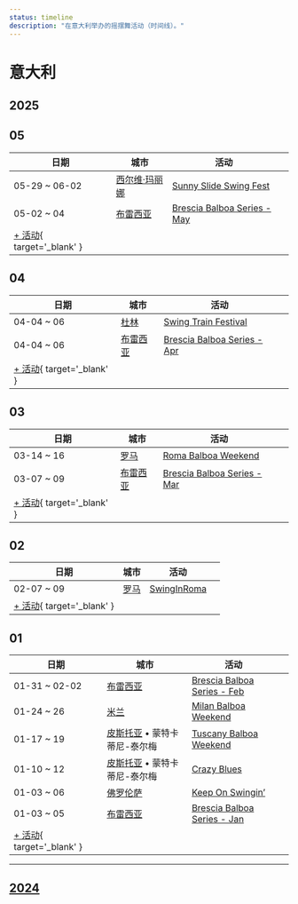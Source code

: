 ```yaml
---
status: timeline
description: "在意大利举办的摇摆舞活动（时间线）。"
---
```


# 意大利

## 2025

## 05

| 日期 | 城市 | 活动 | |
| --- | --- | --- | --- |
| 05-29 ~ 06-02 | [西尔维·玛丽娜](by_city.md#silvi-marina) | [Sunny Slide Swing Fest](sunny-slide-swing-fest-2025.md) |  |
| 05-02 ~ 04 | [布雷西亚](by_city.md#brescia) | [Brescia Balboa Series - May](brescia-balboa-series-may-2025.md) |  |
| [+ 活动](https://github.com/swingdance/events/issues/new?assignees=&labels=add+event&projects=&template=02-add_entity.yml&title=%5B2025%2Fit%5D%20%3CName%3E&region=it&province=&city=&org_id=&date_starts=2025-05-&date_ends=2025-05-){ target='_blank' }

## 04

| 日期 | 城市 | 活动 | |
| --- | --- | --- | --- |
| 04-04 ~ 06 | [杜林](by_city.md#turin) | [Swing Train Festival](swing-train-festival-2025.md) |  |
| 04-04 ~ 06 | [布雷西亚](by_city.md#brescia) | [Brescia Balboa Series - Apr](brescia-balboa-series-apr-2025.md) |  |
| [+ 活动](https://github.com/swingdance/events/issues/new?assignees=&labels=add+event&projects=&template=02-add_entity.yml&title=%5B2025%2Fit%5D%20%3CName%3E&region=it&province=&city=&org_id=&date_starts=2025-04-&date_ends=2025-04-){ target='_blank' }

## 03

| 日期 | 城市 | 活动 | |
| --- | --- | --- | --- |
| 03-14 ~ 16 | [罗马](by_city.md#rome) | [Roma Balboa Weekend](roma-balboa-weekend-2025.md) |  |
| 03-07 ~ 09 | [布雷西亚](by_city.md#brescia) | [Brescia Balboa Series - Mar](brescia-balboa-series-mar-2025.md) |  |
| [+ 活动](https://github.com/swingdance/events/issues/new?assignees=&labels=add+event&projects=&template=02-add_entity.yml&title=%5B2025%2Fit%5D%20%3CName%3E&region=it&province=&city=&org_id=&date_starts=2025-03-&date_ends=2025-03-){ target='_blank' }

## 02

| 日期 | 城市 | 活动 | |
| --- | --- | --- | --- |
| 02-07 ~ 09 | [罗马](by_city.md#rome) | [SwingInRoma](swing-in-roma-2025.md) |  |
| [+ 活动](https://github.com/swingdance/events/issues/new?assignees=&labels=add+event&projects=&template=02-add_entity.yml&title=%5B2025%2Fit%5D%20%3CName%3E&region=it&province=&city=&org_id=&date_starts=2025-02-&date_ends=2025-02-){ target='_blank' }

## 01

| 日期 | 城市 | 活动 | |
| --- | --- | --- | --- |
| 01-31 ~ 02-02 | [布雷西亚](by_city.md#brescia) | [Brescia Balboa Series - Feb](brescia-balboa-series-feb-2025.md) |  |
| 01-24 ~ 26 | [米兰](by_city.md#milan) | [Milan Balboa Weekend](milan-balboa-weekend-2025.md) |  |
| 01-17 ~ 19 | [皮斯托亚](by_city.md#pistoia) • 蒙特卡蒂尼-泰尔梅 | [Tuscany Balboa Weekend](tuscany-balboa-weekend-2025.md) |  |
| 01-10 ~ 12 | [皮斯托亚](by_city.md#pistoia) • 蒙特卡蒂尼-泰尔梅 | [Crazy Blues](crazy-blues-2025.md) |  |
| 01-03 ~ 06 | [佛罗伦萨](by_city.md#florence) | [Keep On Swingin’](keep-on-swingin-2025.md) |  |
| 01-03 ~ 05 | [布雷西亚](by_city.md#brescia) | [Brescia Balboa Series - Jan](brescia-balboa-series-jan-2025.md) |  |
| [+ 活动](https://github.com/swingdance/events/issues/new?assignees=&labels=add+event&projects=&template=02-add_entity.yml&title=%5B2025%2Fit%5D%20%3CName%3E&region=it&province=&city=&org_id=&date_starts=2025-01-&date_ends=2025-01-){ target='_blank' }

---

## [2024](2024.md)
